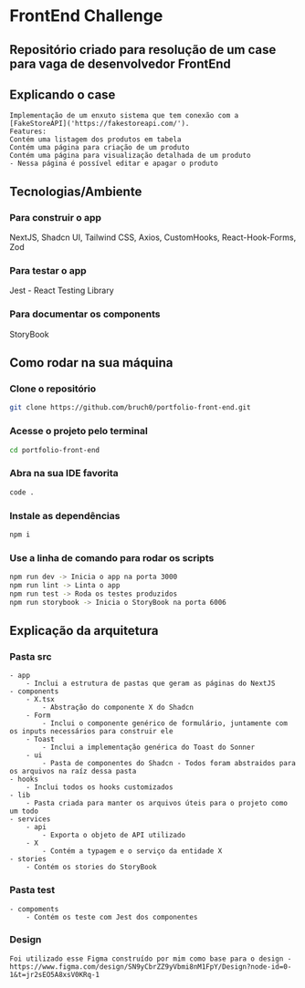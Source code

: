 # FrontEnd Challenge

## Repositório criado para resolução de um case para vaga de desenvolvedor FrontEnd

## Explicando o case

    Implementação de um enxuto sistema que tem conexão com a [FakeStoreAPI]('https://fakestoreapi.com/').
    Features: 
    Contém uma listagem dos produtos em tabela 
    Contém uma página para criação de um produto 
    Contém uma página para visualização detalhada de um produto
    - Nessa página é possível editar e apagar o produto

## Tecnologias/Ambiente

### Para construir o app

NextJS, Shadcn UI, Tailwind CSS, Axios, CustomHooks, React-Hook-Forms, Zod

### Para testar o app

Jest - React Testing Library

### Para documentar os components

StoryBook

## Como rodar na sua máquina

### Clone o repositório

```bash
git clone https://github.com/bruch0/portfolio-front-end.git
```

### Acesse o projeto pelo terminal

```bash
cd portfolio-front-end
```

### Abra na sua IDE favorita

```bash
code .
```

### Instale as dependências

```bash
npm i
```

### Use a linha de comando para rodar os scripts

```bash
npm run dev -> Inicia o app na porta 3000
npm run lint -> Linta o app
npm run test -> Roda os testes produzidos
npm run storybook -> Inicia o StoryBook na porta 6006
```

## Explicação da arquitetura

### Pasta src

    - app
        - Inclui a estrutura de pastas que geram as páginas do NextJS
    - components
        - X.tsx
            - Abstração do componente X do Shadcn
        - Form
            - Inclui o componente genérico de formulário, juntamente com os inputs necessários para construir ele
        - Toast
            - Inclui a implementação genérica do Toast do Sonner
        - ui
            - Pasta de componentes do Shadcn - Todos foram abstraidos para os arquivos na raíz dessa pasta
    - hooks
        - Inclui todos os hooks customizados
    - lib
        - Pasta criada para manter os arquivos úteis para o projeto como um todo
    - services
        - api
            - Exporta o objeto de API utilizado
        - X
            - Contém a typagem e o serviço da entidade X
    - stories
        - Contém os stories do StoryBook

### Pasta test

    - compoments
        - Contém os teste com Jest dos componentes

### Design
    Foi utilizado esse Figma construído por mim como base para o design - https://www.figma.com/design/SN9yCbrZZ9yVbmi8nM1FpY/Design?node-id=0-1&t=jr2sEO5A8xsV0KRq-1

